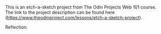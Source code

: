 This is an etch-a-sketch project from The Odin Projects Web 101 course.  The link to the project description can be found here (https://www.theodinproject.com/lessons/etch-a-sketch-project).

Reflection:

